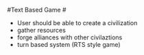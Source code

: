 #Text Based Game #

- User should be able to create a civilization
- gather resources
- forge alliances with other civilaztions
- turn based system (RTS style game)